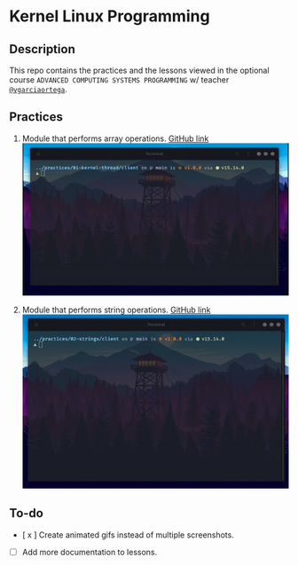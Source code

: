 # Kernel Linux Programming
## Description
This repo contains the practices and the lessons viewed in the optional course `ADVANCED COMPUTING SYSTEMS PROGRAMMING` w/ teacher [`@vgarciaortega`](https://github.com/vgarciaortega).

## Practices
1. Module that performs array operations. [GitHub link](https://github.com/JoelHernandez343/kernel-linux-programming/tree/main/practices/01-kernel-thread)
![](./practices/01-kernel-thread/docs/sc01.gif)

2. Module that performs string operations. [GitHub link](https://github.com/JoelHernandez343/kernel-linux-programming/tree/main/practices/02-strings)
![](./practices/02-strings/docs/sc01.gif)

## To-do
- [ x ] Create animated gifs instead of multiple screenshots.
- [ ] Add more documentation to lessons.
